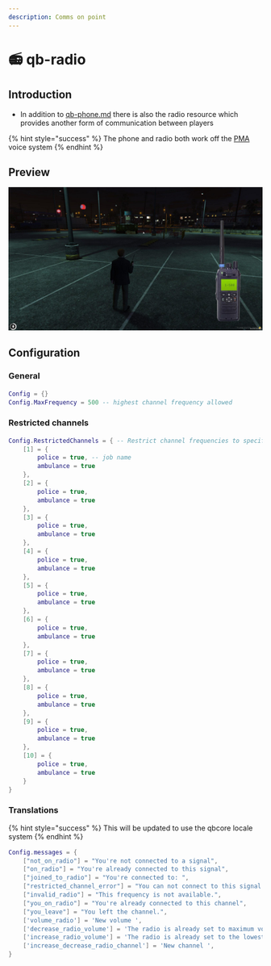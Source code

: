 ```yaml
---
description: Comms on point
---
```


# 📻 qb-radio

## Introduction

* In addition to [qb-phone.md](qb-phone.md "mention") there is also the radio resource which provides another form of communication between players

{% hint style="success" %}
The phone and radio both work off the [PMA](https://github.com/AvarianKnight/pma-voice) voice system
{% endhint %}

## Preview

![](../.gitbook/assets/3MY2Cze.jpeg)

## Configuration

### General

```lua
Config = {}
Config.MaxFrequency = 500 -- highest channel frequency allowed
```

### Restricted channels

```lua
Config.RestrictedChannels = { -- Restrict channel frequencies to specific jobs
    [1] = {
        police = true, -- job name
        ambulance = true
    },
    [2] = {
        police = true,
        ambulance = true
    },
    [3] = {
        police = true,
        ambulance = true
    },
    [4] = {
        police = true,
        ambulance = true
    },
    [5] = {
        police = true,
        ambulance = true
    },
    [6] = {
        police = true,
        ambulance = true
    },
    [7] = {
        police = true,
        ambulance = true
    },
    [8] = {
        police = true,
        ambulance = true
    },
    [9] = {
        police = true,
        ambulance = true
    },
    [10] = {
        police = true,
        ambulance = true
    }
}
```

### Translations

{% hint style="success" %}
This will be updated to use the qbcore locale system
{% endhint %}

```lua
Config.messages = {
    ["not_on_radio"] = "You're not connected to a signal",
    ["on_radio"] = "You're already connected to this signal",
    ["joined_to_radio"] = "You're connected to: ",
    ["restricted_channel_error"] = "You can not connect to this signal!",
    ["invalid_radio"] = "This frequency is not available.",
    ["you_on_radio"] = "You're already connected to this channel",
    ["you_leave"] = "You left the channel.",
    ['volume_radio'] = 'New volume ',
    ['decrease_radio_volume'] = 'The radio is already set to maximum volume',
    ['increase_radio_volume'] = 'The radio is already set to the lowest volume',
    ['increase_decrease_radio_channel'] = 'New channel ',
}
```
